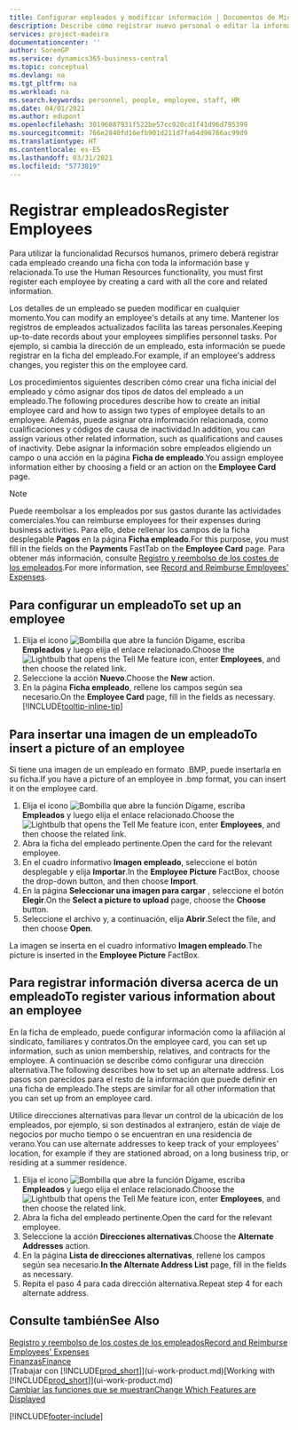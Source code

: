```yaml
---
title: Configurar empleados y modificar información | Documentos de Microsoft
description: Describe cómo registrar nuevo personal o editar la información del personal existente.
services: project-madeira
documentationcenter: ''
author: SorenGP
ms.service: dynamics365-business-central
ms.topic: conceptual
ms.devlang: na
ms.tgt_pltfrm: na
ms.workload: na
ms.search.keywords: personnel, people, employee, staff, HR
ms.date: 04/01/2021
ms.author: edupont
ms.openlocfilehash: 30196087931f522be57cc920cd1f41d96d795399
ms.sourcegitcommit: 766e2840fd16efb901d211d7fa64d96766ac99d9
ms.translationtype: HT
ms.contentlocale: es-ES
ms.lasthandoff: 03/31/2021
ms.locfileid: "5773819"
---
```

# <a name="register-employees"></a><span data-ttu-id="05c0f-103">Registrar empleados</span><span class="sxs-lookup"><span data-stu-id="05c0f-103">Register Employees</span></span>
<span data-ttu-id="05c0f-104">Para utilizar la funcionalidad Recursos humanos, primero deberá registrar cada empleado creando una ficha con toda la información base y relacionada.</span><span class="sxs-lookup"><span data-stu-id="05c0f-104">To use the Human Resources functionality, you must first register each employee by creating a card with all the core and related information.</span></span>

<span data-ttu-id="05c0f-105">Los detalles de un empleado se pueden modificar en cualquier momento.</span><span class="sxs-lookup"><span data-stu-id="05c0f-105">You can modify an employee's details at any time.</span></span> <span data-ttu-id="05c0f-106">Mantener los registros de empleados actualizados facilita las tareas personales.</span><span class="sxs-lookup"><span data-stu-id="05c0f-106">Keeping up-to-date records about your employees simplifies personnel tasks.</span></span> <span data-ttu-id="05c0f-107">Por ejemplo, si cambia la dirección de un empleado, esta información se puede registrar en la ficha del empleado.</span><span class="sxs-lookup"><span data-stu-id="05c0f-107">For example, if an employee's address changes, you register this on the employee card.</span></span>

<span data-ttu-id="05c0f-108">Los procedimientos siguientes describen cómo crear una ficha inicial del empleado y cómo asignar dos tipos de datos del empleado a un empleado.</span><span class="sxs-lookup"><span data-stu-id="05c0f-108">The following procedures describe how to create an initial employee card and how to assign two types of employee details to an employee.</span></span> <span data-ttu-id="05c0f-109">Además, puede asignar otra información relacionada, como cualificaciones y códigos de causa de inactividad.</span><span class="sxs-lookup"><span data-stu-id="05c0f-109">In addition, you can assign various other related information, such as qualifications and causes of inactivity.</span></span> <span data-ttu-id="05c0f-110">Debe asignar la información sobre empleados eligiendo un campo o una acción en la página **Ficha de empleado**.</span><span class="sxs-lookup"><span data-stu-id="05c0f-110">You assign employee information either by choosing a field or an action on the **Employee Card** page.</span></span>

> [!NOTE]  
> <span data-ttu-id="05c0f-111">Puede reembolsar a los empleados por sus gastos durante las actividades comerciales.</span><span class="sxs-lookup"><span data-stu-id="05c0f-111">You can reimburse employees for their expenses during business activities.</span></span> <span data-ttu-id="05c0f-112">Para ello, debe rellenar los campos de la ficha desplegable **Pagos** en la página **Ficha empleado**.</span><span class="sxs-lookup"><span data-stu-id="05c0f-112">For this purpose, you must fill in the fields on the **Payments** FastTab on the **Employee Card** page.</span></span> <span data-ttu-id="05c0f-113">Para obtener más información, consulte [Registro y reembolso de los costes de los empleados](finance-how-record-reimburse-employee-expenses.md).</span><span class="sxs-lookup"><span data-stu-id="05c0f-113">For more information, see [Record and Reimburse Employees' Expenses](finance-how-record-reimburse-employee-expenses.md).</span></span>

## <a name="to-set-up-an-employee"></a><span data-ttu-id="05c0f-114">Para configurar un empleado</span><span class="sxs-lookup"><span data-stu-id="05c0f-114">To set up an employee</span></span>
1. <span data-ttu-id="05c0f-115">Elija el icono ![Bombilla que abre la función Dígame](media/ui-search/search_small.png "Dígame qué desea hacer"), escriba **Empleados** y luego elija el enlace relacionado.</span><span class="sxs-lookup"><span data-stu-id="05c0f-115">Choose the ![Lightbulb that opens the Tell Me feature](media/ui-search/search_small.png "Tell me what you want to do") icon, enter **Employees**, and then choose the related link.</span></span>
2. <span data-ttu-id="05c0f-116">Seleccione la acción **Nuevo**.</span><span class="sxs-lookup"><span data-stu-id="05c0f-116">Choose the **New** action.</span></span>
3. <span data-ttu-id="05c0f-117">En la página **Ficha empleado**, rellene los campos según sea necesario.</span><span class="sxs-lookup"><span data-stu-id="05c0f-117">On the **Employee Card** page, fill in the fields as necessary.</span></span> [!INCLUDE[tooltip-inline-tip](includes/tooltip-inline-tip_md.md)]

## <a name="to-insert-a-picture-of-an-employee"></a><span data-ttu-id="05c0f-118">Para insertar una imagen de un empleado</span><span class="sxs-lookup"><span data-stu-id="05c0f-118">To insert a picture of an employee</span></span>
<span data-ttu-id="05c0f-119">Si tiene una imagen de un empleado en formato .BMP, puede insertarla en su ficha.</span><span class="sxs-lookup"><span data-stu-id="05c0f-119">If you have a picture of an employee in .bmp format, you can insert it on the employee card.</span></span>

1. <span data-ttu-id="05c0f-120">Elija el icono ![Bombilla que abre la función Dígame](media/ui-search/search_small.png "Dígame qué desea hacer"), escriba **Empleados** y luego elija el enlace relacionado.</span><span class="sxs-lookup"><span data-stu-id="05c0f-120">Choose the ![Lightbulb that opens the Tell Me feature](media/ui-search/search_small.png "Tell me what you want to do") icon, enter **Employees**, and then choose the related link.</span></span>
2. <span data-ttu-id="05c0f-121">Abra la ficha del empleado pertinente.</span><span class="sxs-lookup"><span data-stu-id="05c0f-121">Open the card for the relevant employee.</span></span>
3. <span data-ttu-id="05c0f-122">En el cuadro informativo **Imagen empleado**, seleccione el botón desplegable y elija **Importar**.</span><span class="sxs-lookup"><span data-stu-id="05c0f-122">In the **Employee Picture** FactBox, choose the drop-down button, and then choose **Import**.</span></span>
4. <span data-ttu-id="05c0f-123">En la página **Seleccionar una imagen para cargar** , seleccione el botón **Elegir**.</span><span class="sxs-lookup"><span data-stu-id="05c0f-123">On the **Select a picture to upload** page, choose the **Choose** button.</span></span>
5. <span data-ttu-id="05c0f-124">Seleccione el archivo y, a continuación, elija **Abrir**.</span><span class="sxs-lookup"><span data-stu-id="05c0f-124">Select the file, and then choose **Open**.</span></span>

<span data-ttu-id="05c0f-125">La imagen se inserta en el cuadro informativo **Imagen empleado**.</span><span class="sxs-lookup"><span data-stu-id="05c0f-125">The picture is inserted in the **Employee Picture** FactBox.</span></span>

## <a name="to-register-various-information-about-an-employee"></a><span data-ttu-id="05c0f-126">Para registrar información diversa acerca de un empleado</span><span class="sxs-lookup"><span data-stu-id="05c0f-126">To register various information about an employee</span></span>
<span data-ttu-id="05c0f-127">En la ficha de empleado, puede configurar información como la afiliación al sindicato, familiares y contratos.</span><span class="sxs-lookup"><span data-stu-id="05c0f-127">On the employee card, you can set up information, such as union membership, relatives, and contracts for the employee.</span></span> <span data-ttu-id="05c0f-128">A continuación se describe cómo configurar una dirección alternativa.</span><span class="sxs-lookup"><span data-stu-id="05c0f-128">The following describes how to set up an alternate address.</span></span> <span data-ttu-id="05c0f-129">Los pasos son parecidos para el resto de la información que puede definir en una ficha de empleado.</span><span class="sxs-lookup"><span data-stu-id="05c0f-129">The steps are similar for all other information that you can set up from an employee card.</span></span>

<span data-ttu-id="05c0f-130">Utilice direcciones alternativas para llevar un control de la ubicación de los empleados, por ejemplo, si son destinados al extranjero, están de viaje de negocios por mucho tiempo o se encuentran en una residencia de verano.</span><span class="sxs-lookup"><span data-stu-id="05c0f-130">You can use alternate addresses to keep track of your employees’ location, for example if they are stationed abroad, on a long business trip, or residing at a summer residence.</span></span>

1. <span data-ttu-id="05c0f-131">Elija el icono ![Bombilla que abre la función Dígame](media/ui-search/search_small.png "Dígame qué desea hacer"), escriba **Empleados** y luego elija el enlace relacionado.</span><span class="sxs-lookup"><span data-stu-id="05c0f-131">Choose the ![Lightbulb that opens the Tell Me feature](media/ui-search/search_small.png "Tell me what you want to do") icon, enter **Employees**, and then choose the related link.</span></span>
2. <span data-ttu-id="05c0f-132">Abra la ficha del empleado pertinente.</span><span class="sxs-lookup"><span data-stu-id="05c0f-132">Open the card for the relevant employee.</span></span>
3. <span data-ttu-id="05c0f-133">Seleccione la acción **Direcciones alternativas**.</span><span class="sxs-lookup"><span data-stu-id="05c0f-133">Choose the **Alternate Addresses** action.</span></span>
4. <span data-ttu-id="05c0f-134">En la página **Lista de direcciones alternativas**, rellene los campos según sea necesario.</span><span class="sxs-lookup"><span data-stu-id="05c0f-134">**In the Alternate Address List** page, fill in the fields as necessary.</span></span>
5. <span data-ttu-id="05c0f-135">Repita el paso 4 para cada dirección alternativa.</span><span class="sxs-lookup"><span data-stu-id="05c0f-135">Repeat step 4 for each alternate address.</span></span>

## <a name="see-also"></a><span data-ttu-id="05c0f-136">Consulte también</span><span class="sxs-lookup"><span data-stu-id="05c0f-136">See Also</span></span>
[<span data-ttu-id="05c0f-137">Registro y reembolso de los costes de los empleados</span><span class="sxs-lookup"><span data-stu-id="05c0f-137">Record and Reimburse Employees' Expenses</span></span>](finance-how-record-reimburse-employee-expenses.md)  
[<span data-ttu-id="05c0f-138">Finanzas</span><span class="sxs-lookup"><span data-stu-id="05c0f-138">Finance</span></span>](finance.md)  
<span data-ttu-id="05c0f-139">[Trabajar con [!INCLUDE[prod_short](includes/prod_short.md)]](ui-work-product.md)</span><span class="sxs-lookup"><span data-stu-id="05c0f-139">[Working with [!INCLUDE[prod_short](includes/prod_short.md)]](ui-work-product.md)</span></span>  
[<span data-ttu-id="05c0f-140">Cambiar las funciones que se muestran</span><span class="sxs-lookup"><span data-stu-id="05c0f-140">Change Which Features are Displayed</span></span>](ui-experiences.md)


[!INCLUDE[footer-include](includes/footer-banner.md)]